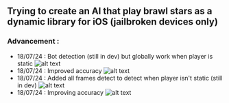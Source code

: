 ## Trying to create an AI that play brawl stars as a dynamic library for iOS (jailbroken devices only)
### Advancement :
- 18/07/24 : Bot detection (still in dev) but globally work when player is static
![alt text](https://raw.githubusercontent.com/slayy2357/bs-recognition-dylib/main/pictures/1.png)
- 18/07/24 : Improved accuracy
![alt text](https://raw.githubusercontent.com/slayy2357/bs-recognition-dylib/main/pictures/2.png)
- 18/07/24 : Added all frames detect to detect when player isn't static (still in dev)
![alt text](https://raw.githubusercontent.com/slayy2357/bs-recognition-dylib/main/pictures/3.png)
- 18/07/24 : Improving accuracy
![alt text](https://raw.githubusercontent.com/slayy2357/bs-recognition-dylib/main/pictures/4.png)